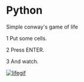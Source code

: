 # Python
Simple conway's game of life

1 Put some cells.

2 Press ENTER.

3 And watch.

<a href='https://postimages.org/' target='_blank'><img src='https://i.postimg.cc/cHC79SLL/lifegif.gif' border='0' alt='lifegif'/></a>
